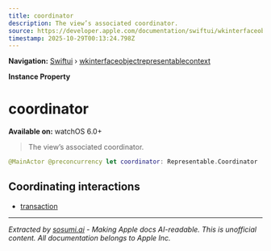 ```yaml
---
title: coordinator
description: The view’s associated coordinator.
source: https://developer.apple.com/documentation/swiftui/wkinterfaceobjectrepresentablecontext/coordinator
timestamp: 2025-10-29T00:13:24.798Z
---
```


**Navigation:** [Swiftui](/documentation/swiftui) › [wkinterfaceobjectrepresentablecontext](/documentation/swiftui/wkinterfaceobjectrepresentablecontext)

**Instance Property**

# coordinator

**Available on:** watchOS 6.0+

> The view’s associated coordinator.

```swift
@MainActor @preconcurrency let coordinator: Representable.Coordinator
```

## Coordinating interactions

- [transaction](/documentation/swiftui/wkinterfaceobjectrepresentablecontext/transaction)

---

*Extracted by [sosumi.ai](https://sosumi.ai) - Making Apple docs AI-readable.*
*This is unofficial content. All documentation belongs to Apple Inc.*
